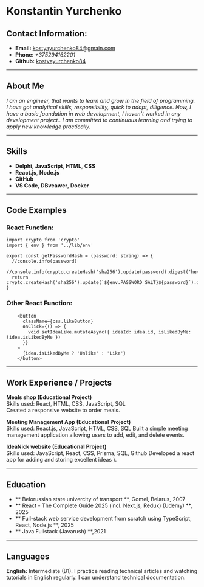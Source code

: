 # Konstantin Yurchenko

## **Contact Information:**  
+ **Email:** <u>[kostyayurchenko84@gmain.com](https://workspace.google.com/intl/ru/gmail/)</u>
+ **Phone:** _+375294162201_
+ **Github:** <u>[kostyayurchenko84](https://github.com/kostyayurchenko84)</u>

---

## About Me
_I am an engineer, that wants to learn and grow in the field of programming. I have got analytical skills, responsibility, quick to adapt, diligence. Now, I have a basic foundation in web development, I haven't worked in any development project.. I am committed to continuous learning and trying to apply new knowledge practically._

---

## Skills
+ **Delphi**, **JavaScript**, **HTML**, **CSS**  
+ **React.js**, **Node.js**  
+ **GitHub**  
+ **VS Code**, **DBveawer**, **Docker**

---

## Code Examples
### React Function:
```typescipt
import crypto from 'crypto'
import { env } from '../lib/env'

export const getPasswordHash = (password: string) => {
  //console.info(password)
  //console.info(crypto.createHash('sha256').update(password).digest('hex'))
  return crypto.createHash('sha256').update(`${env.PASSWORD_SALT}${password}`).digest('hex')
}
```

### Other React Function:
```typescipt
    <button
      className={css.likeButton}
      onClick={() => {
        void setIdeaLike.mutateAsync({ ideaId: idea.id, isLikedByMe: !idea.isLikedByMe })
      }}
    >
      {idea.isLikedByMe ? 'Unlike' : 'Like'}
    </button>
```

---

## Work Experience / Projects
**Meals shop (Educational Project)**  
Skills used: React, HTML, CSS, JavaScript, SQL  
Created a responsive website to order meals.

**Meeting Management App (Educational Project)**  
Skills used: React.js, JavaScript, HTML, CSS, SQL
Built a simple meeting management application allowing users to add, edit, and delete events. 

**IdeaNick website (Educational Project)**  
Skills used: JavaScript, React, CSS, Prisma, SQL, Github
Developed a react app for adding and storing excellent ideas ).

---

## Education
+ ** Belorussian state univercity of transport **, Gomel, Belarus, 2007
+ ** React - The Complete Guide 2025 (incl. Next.js, Redux) (Udemy) **, 2025
+ ** Full-stack web service development from scratch using TypeScript, React, Node.js **, 2025
+ ** Java Fullstack (Javarush) **,2021

---

## Languages
**English:** Intermediate (B1). I practice reading technical articles and watching tutorials in English regularly. I can understand technical documentation.  
